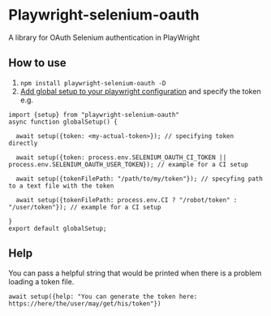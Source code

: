 # Playwright-selenium-oauth
A library for OAuth Selenium authentication in PlayWright

## How to use
1. `npm install playwright-selenium-oauth -D`
2. [Add global setup to your playwright configuration](https://playwright.dev/docs/test-global-setup-teardown#configure-globalsetup-and-globalteardown) and specify the token e.g.
```
import {setup} from "playwright-selenium-oauth"
async function globalSetup() {
  
  await setup({token: <my-actual-token>}); // specifying token directly

  await setup({token: process.env.SELENIUM_OAUTH_CI_TOKEN || process.env.SELENIUM_OAUTH_USER_TOKEN}); // example for a CI setup

  await setup({tokenFilePath: "/path/to/my/token"}); // specyfing path to a text file with the token

  await setup({tokenFilePath: process.env.CI ? "/robot/token" : "/user/token"}); // example for a CI setup

}
export default globalSetup;
```

## Help
You can pass a helpful string that would be printed when there is a problem loading a token file.
```
await setup({help: "You can generate the token here: https://here/the/user/may/get/his/token"})
```
